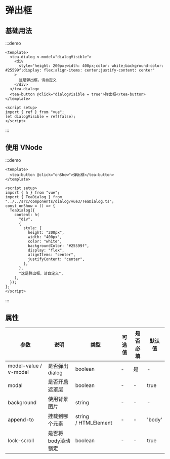 # 弹出框

## 基础用法

:::demo

```vue
<template>
  <tea-dialog v-model="dialogVisible">
    <div
      style="height: 200px;width: 400px;color: white;background-color: #25599f;display: flex;align-items: center;justify-content: center"
    >
      这是弹出框，请自定义
    </div>
  </tea-dialog>
  <tea-button @click="dialogVisible = true">弹出框</tea-button>
</template>

<script setup>
import { ref } from "vue";
let dialogVisible = ref(false);
</script>
```

:::

## 使用 VNode

:::demo

```vue
<template>
  <tea-button @click="onShow">弹出框</tea-button>
</template>

<script setup>
import { h } from "vue";
import { TeaDialog } from "../../src/components/dialog/vue3/TeaDialog.ts";
const onShow = () => {
  TeaDialog({
    content: h(
      "div",
      {
        style: {
          height: "200px",
          width: "400px",
          color: "white",
          backgroundColor: "#25599f",
          display: "flex",
          alignItems: "center",
          justifyContent: "center",
        },
      },
      "这是弹出框，请自定义",
    ),
  });
};
</script>
```

:::

## 属性

| 参数                    | 说明          | 类型                   | 可选值 | 是否必填 | 默认值    |
| --------------------- | ----------- | -------------------- | --- | ---- | ------ |
| model-value / v-model | 是否弹出dialog  | boolean              | -   | 是    | -      |
| modal                 | 是否开启遮罩层     | boolean              | -   | -    | true   |
| background            | 使用背景图片      | string               | -   | -    | -      |
| append-to             | 挂载到哪个元素     | string / HTMLElement | -   | -    | 'body' |
| lock-scroll           | 是否将body滚动锁定 | boolean              | -   | -    | true   |


